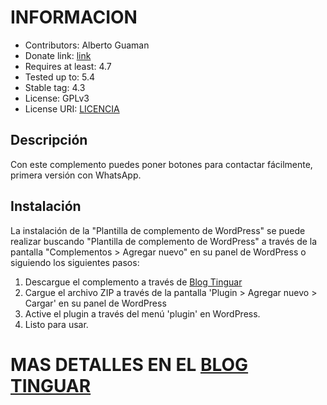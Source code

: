 # INFORMACION 

- Contributors: Alberto Guaman
- Donate link: [link](https://tinguar.com/index.php/redes-sociales/)
- Requires at least: 4.7
- Tested up to: 5.4
- Stable tag: 4.3
- License: GPLv3
- License URI: [LICENCIA](https://github.com/tinguar/social-tinguar/blob/main/LICENSE)


## Descripción

Con este complemento puedes poner botones para contactar fácilmente, primera versión con WhatsApp.

## Instalación

La instalación de la "Plantilla de complemento de WordPress" se puede realizar buscando "Plantilla de complemento de WordPress" a través de la pantalla "Complementos > Agregar nuevo" en su panel de WordPress o siguiendo los siguientes pasos:

1. Descargue el complemento a través de [Blog Tinguar](https://blog.tinguar.com)
2. Cargue el archivo ZIP a través de la pantalla 'Plugin > Agregar nuevo > Cargar' en su panel de WordPress
3. Active el plugin a través del menú 'plugin' en WordPress.
4. Listo para usar. 

# MAS DETALLES EN EL [BLOG TINGUAR](https://blog.tinguar.com)